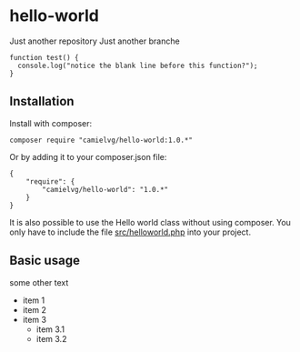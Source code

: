 # hello-world
Just another repository
Just another branche

```
function test() {
  console.log("notice the blank line before this function?");
}
```


## Installation

Install with composer:

```
composer require "camielvg/hello-world:1.0.*"
```

Or by adding it to your composer.json file:

```
{
    "require": {
        "camielvg/hello-world": "1.0.*"
    }
}
```

It is also possible to use the Hello world class without using composer.
You only have to include the file [src/helloworld.php](src/helloworld.php) into your project.

## Basic usage

  some other text

- item 1
- item 2
- item 3
  - item 3.1
  - item 3.2

